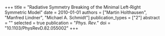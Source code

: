 +++
title = "Radiative Symmetry Breaking of the Minimal Left-Right Symmetric Model"
date = 2010-01-01
authors = ["Martin Holthausen", "Manfred Lindner", "Michael A. Schmidt"]
publication_types = ["2"]
abstract = ""
selected = true
publication = "*Phys. Rev.*"
doi = "10.1103/PhysRevD.82.055002"
+++

